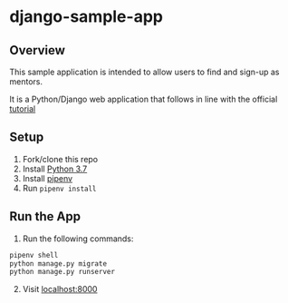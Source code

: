 # django-sample-app

## Overview

This sample application is intended to allow users to find and sign-up as mentors.

It is a Python/Django web application that follows in line with the official [tutorial](https://docs.djangoproject.com/en/2.2/intro/tutorial01/)

## Setup

1. Fork/clone this repo
2. Install [Python 3.7](https://www.python.org/downloads/)
3. Install [pipenv](https://pipenv.readthedocs.io/en/latest/#install-pipenv-today)
4. Run `pipenv install`

## Run the App

1. Run the following commands:

```bash
pipenv shell
python manage.py migrate
python manage.py runserver
```

2. Visit [localhost:8000](http://localhost:8000)
